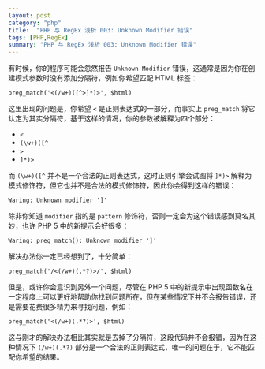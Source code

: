```yaml
---
layout: post
category: "php"
title:  "PHP 与 RegEx 浅析 003: Unknown Modifier 错误"
tags: [PHP,RegEx]
summary: "PHP 与 RegEx 浅析 003: Unknown Modifier 错误"
---
```

有时候，你的程序可能会忽然报告 `Unknown Modifier` 错误，这通常是因为你在创建模式参数时没有添加分隔符，例如你希望匹配 HTML 标签：
	
	preg_match('<(/w+)([^>]*)>', $html)
	
这里出现的问题是，你希望 `<` 是正则表达式的一部分，而事实上 `preg_match` 将它认定为其实分隔符，基于这样的情况，你的参数被解释为四个部分：

* `<`
* `(\w+)([^`
* `>`
* `]*)>`

而 `(\w+)([^` 并不是一个合法的正则表达式，这时正则引擎会试图将 `]*)>` 解释为模式修饰符，但它也并不是合法的模式修饰符，因此你会得到这样的错误：

	Waring: Unknown modifier ']'
	
除非你知道 `modifier` 指的是 `pattern` 修饰符，否则一定会为这个错误感到莫名其妙，也许 PHP 5 中的新提示会好很多：

	Waring: preg_match(): Unknown modifier ']'
	
解决办法你一定已经想到了，十分简单：

	preg_match('/<(/w+)(.*?)>/', $html)

但是，或许你会意识到另外一个问题，尽管在 PHP 5 中的新提示中出现函数名在一定程度上可以更好地帮助你找到问题所在，但在某些情况下并不会报告错误，还是需要花费很多精力来寻找问题，例如：

	preg_match('<(/w+)(.*?)>', $html)
	
这与刚才的解决办法相比其实就是去掉了分隔符，这段代码并不会报错，因为在这种情况下 `(/w+)(.*?)` 部分是一个合法的正则表达式，唯一的问题在于，它不能匹配你希望的结果。

